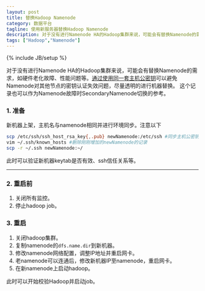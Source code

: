 ```yaml
---
layout: post
title: 替换Hadoop Namenode
category: 数据平台
tagline: 使用新服务器替换Hadoop Namenode
description: 对于没有进行Namenode HA的Hadoop集群来说，可能会有替换Namenode的需求，本文记录了进行机器替换的步骤。
tags: ["Hadoop","Namenode"]
---
```

{% include JB/setup %}

对于没有进行Namenode HA的Hadoop集群来说，可能会有替换Namenode的需求，如硬件老化故障、性能问题等。[通过使用同一套主机公密钥](/2013/11/05/ssh-publickey/)可以避免Namenode对其他节点的密钥认证失效问题，尽量透明的进行机器替换。
这个记录也可以作为Namenode故障时SecondaryNamenode切换的参考。

### 1. 准备
新机器上架，主机名与namenode相同并进行环境同步。注意以下

```sh
scp /etc/ssh/ssh_host_rsa_key{,.pub} newNamenode:/etc/ssh #同步主机公密钥，默认rsa认证
vim ~/.ssh/known_hosts #删除刚刚增加的newNamenode的记录
scp -r ~/.ssh newNamenode:~/
```

此时可以验证新机器keytab是否有效、ssh信任关系等。

------

### 2. 重启前

1. 关闭所有监控。
2. 停止hadoop job。

### 3. 重启
1. 关闭hadoop集群。
2. 复制namenode的`dfs.name.dir`到新机器。
3. 修改namenode网络配置，调整IP地址并重启网卡。
4. 老namenode可以连通后，修改新机器IP至namenode，重启网卡。
5. 在新namenode上启动hadoop。

此时可以开始校验Hadoop并启动job。
